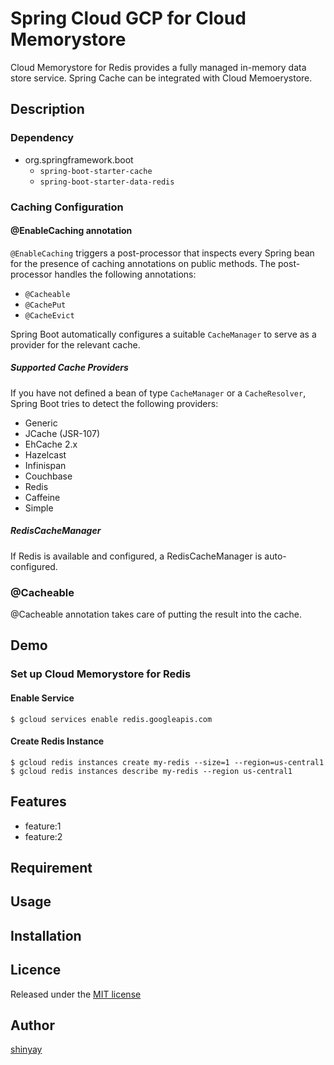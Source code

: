 # Spring Cloud GCP for Cloud Memorystore

Cloud Memorystore for Redis provides a fully managed in-memory data store service.
Spring Cache can be integrated with Cloud Memoerystore.

## Description
### Dependency
- org.springframework.boot
  - `spring-boot-starter-cache`
  - `spring-boot-starter-data-redis`

### Caching Configuration
#### @EnableCaching annotation
`@EnableCaching` triggers a post-processor that inspects every Spring bean for the presence of caching annotations on public methods.
The post-processor handles the following annotations:
- `@Cacheable`
- `@CachePut`
- `@CacheEvict`

Spring Boot automatically configures a suitable `CacheManager` to serve as a provider for the relevant cache.

##### Supported Cache Providers
If you have not defined a bean of type `CacheManager` or a `CacheResolver`,
Spring Boot tries to detect the following providers:

- Generic
- JCache (JSR-107)
- EhCache 2.x
- Hazelcast
- Infinispan
- Couchbase
- Redis
- Caffeine
- Simple

##### RedisCacheManager
If Redis is available and configured, a RedisCacheManager is auto-configured.

### @Cacheable
@Cacheable annotation takes care of putting the result into the cache.

## Demo
### Set up Cloud Memorystore for Redis
#### Enable Service
```shell script
$ gcloud services enable redis.googleapis.com
```

#### Create Redis Instance
```shell script
$ gcloud redis instances create my-redis --size=1 --region=us-central1
$ gcloud redis instances describe my-redis --region us-central1
```



## Features

- feature:1
- feature:2

## Requirement

## Usage

## Installation

## Licence

Released under the [MIT license](https://gist.githubusercontent.com/shinyay/56e54ee4c0e22db8211e05e70a63247e/raw/34c6fdd50d54aa8e23560c296424aeb61599aa71/LICENSE)

## Author

[shinyay](https://github.com/shinyay)
